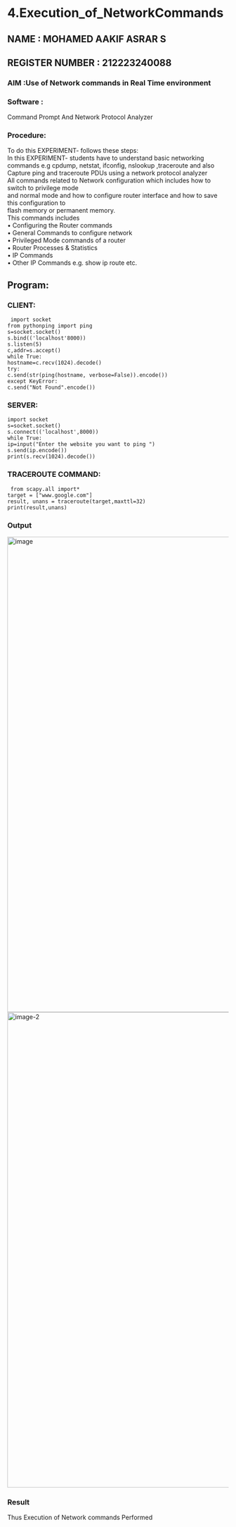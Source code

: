 # 4.Execution_of_NetworkCommands
## NAME : MOHAMED AAKIF ASRAR S 
## REGISTER NUMBER : 212223240088
### AIM :Use of Network commands in Real Time environment
### Software : 
Command Prompt And Network Protocol Analyzer
### Procedure: 
To do this EXPERIMENT- follows these steps:
<BR>
In this EXPERIMENT- students have to understand basic networking commands e.g cpdump, netstat, ifconfig, nslookup ,traceroute and also Capture ping and traceroute PDUs using a network protocol analyzer 
<BR>
All commands related to Network configuration which includes how to switch to privilege mode
<BR>
and normal mode and how to configure router interface and how to save this configuration to
<BR>
flash memory or permanent memory.
<BR>
This commands includes
<BR>
• Configuring the Router commands
<BR>
• General Commands to configure network
<BR>
• Privileged Mode commands of a router 
<BR>
• Router Processes & Statistics
<BR>
• IP Commands
<BR>
• Other IP Commands e.g. show ip route etc.
<BR>
## Program:
### CLIENT:
```
 import socket 
from pythonping import ping 
s=socket.socket() 
s.bind(('localhost'8000)) 
s.listen(5) 
c,addr=s.accept() 
while True: 
hostname=c.recv(1024).decode() 
try: 
c.send(str(ping(hostname, verbose=False)).encode()) 
except KeyError: 
c.send("Not Found".encode())
```

### SERVER:
```
import socket 
s=socket.socket() 
s.connect(('localhost',8000)) 
while True: 
ip=input("Enter the website you want to ping ") 
s.send(ip.encode()) 
print(s.recv(1024).decode())
```
### TRACEROUTE COMMAND:
```
 from scapy.all import*     
target = ["www.google.com"]     
result, unans = traceroute(target,maxttl=32) 
print(result,unans)
```
### Output
<img width="1920" height="1080" alt="image" src="https://github.com/user-attachments/assets/c9cf3b69-63aa-4aed-95aa-4325cc4482de" />

<img width="1920" height="1080" alt="image-2" src="https://github.com/user-attachments/assets/64261b45-b040-4a52-a2e7-b3e64104549c" />

### Result
Thus Execution of Network commands Performed 
